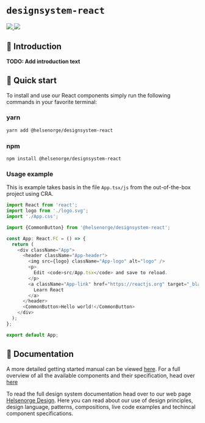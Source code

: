 # `designsystem-react`

<a href="https://www.npmjs.com/package/@helsenorge/designsystem-react/v/latest">
    <img src="https://img.shields.io/npm/v/@helsenorge/designsystem-react/latest" />
</a>
<a href="https://www.npmjs.com/package/@helsenorge/designsystem-react/v/next">
    <img src="https://img.shields.io/npm/v/@helsenorge/designsystem-react/next" />
</a>

## 👋 Introduction

**TODO: Add introduction text**

## 🚀 Quick start

To install and use our React components simply run the following commands in your favorite terminal:

### yarn

```bash
yarn add @helsenorge/designsystem-react
```

### npm

```npm
npm install @helsenorge/designsystem-react
```

### Usage example

This is example takes basis in the file `App.tsx/js` from the out-of-the-box project using CRA.

```typescript
import React from 'react';
import logo from './logo.svg';
import './App.css';

import {CommonButton} from '@helsenorge/designsystem-react';

const App: React.FC = () => {
  return (
    <div className="App">
      <header className="App-header">
        <img src={logo} className="App-logo" alt="logo" />
        <p>
          Edit <code>src/App.tsx</code> and save to reload.
        </p>
        <a className="App-link" href="https://reactjs.org" target="_blank" rel="noopener noreferrer">
          Learn React
        </a>
      </header>
      <CommonButton>Hello world!</CommonButton>
    </div>
  );
};

export default App;
```

## 📓 Documentation

A more detailed getting started manual can be viewed [here](https://helsenorge.design/pattern-library). For a full overview of all the available components and their specification, head over [here](https://helsenorge.design/pattern-library/components)

To read the full design system documentation head over to our web page [Helsenorge Design](https://helsenorge.design/). Here you can read about our use of design principles, design language, patterns, compositions, live code examples and techincal component specifications.
